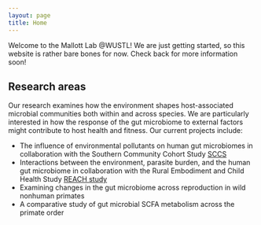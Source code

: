 ```yaml
---
layout: page
title: Home
---
```


Welcome to the Mallott Lab @WUSTL! We are just getting started, so this website is rather bare bones for now. Check back for more information soon!

## Research areas

Our research examines how the environment shapes host-associated microbial communities both within and across species. We are particularly interested in how the response of the gut microbiome to external factors might contribute to host health and fitness. Our current projects include:

* The influence of environmental pollutants on human gut microbiomes in collaboration with the Southern Community Cohort Study [SCCS](https://southerncommunitystudy.org)
* Interactions between the environment, parasite burden, and the human gut microbiome in collaboration with the Rural Embodiment and Child Health Study [REACH study](https://reachresearch.org)
* Examining changes in the gut microbiome across reproduction in wild nonhuman primates
* A comparative study of gut microbial SCFA metabolism across the primate order
